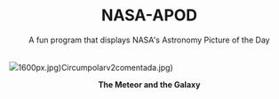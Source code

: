 <div align="center">
  <h1>
    NASA-APOD
  </h1>
</div>
  
<div align="center">
  A fun program that displays NASA's Astronomy Picture of the Day
</div>

<br>

![](https://apod.nasa.gov/apod/image/2308/M31Perseid_Pedrero_3232.jpg)1600px.jpg)Circumpolarv2comentada.jpg)

<p align = "center">
  <b>The Meteor and the Galaxy</b>
</p>
